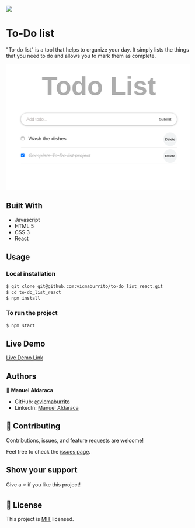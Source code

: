 ![](https://img.shields.io/badge/Microverse-blueviolet)
# To-Do list
"To-do list" is a tool that helps to organize your day. It simply lists the things that you need to do and allows you to mark them as complete.

![screenshot](./app.png)

## Built With

- Javascript
- HTML 5
- CSS 3
- React

## Usage
### Local installation
```console
$ git clone git@github.com:vicmaburrito/to-do_list_react.git
$ cd to-do_list_react
$ npm install
```

### To run the project
```console
$ npm start 
```

## Live Demo

[Live Demo Link](#)

## Authors

👤 **Manuel Aldaraca**

- GitHub: [@vicmaburrito](https://github.com/vicmaburrito)
- LinkedIn: [Manuel Aldaraca](https://www.linkedin.com/in/manuel-aldaraca)

## 🤝 Contributing

Contributions, issues, and feature requests are welcome!

Feel free to check the [issues page](https://github.com/vicmaburrito/Math-magicians/issues/new).

## Show your support

Give a ⭐️ if you like this project!

## 📝 License

This project is [MIT](./LICENSE) licensed.
